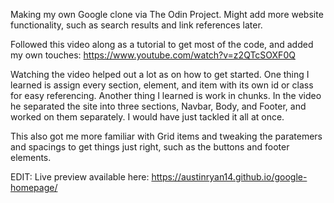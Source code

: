 Making my own Google clone via The Odin Project. Might add more website functionality, such as search results and link references later.

Followed this video along as a tutorial to get most of the code, and added my own touches: https://www.youtube.com/watch?v=z2QTcSOXF0Q

Watching the video helped out a lot as on how to get started. One thing I learned is assign every section, element, and item with its own id or class for easy referencing. Another thing I learned is work in chunks. In the video he separated the site into three sections, Navbar, Body, and Footer, and worked on them separately. I would have just tackled it all at once.

This also got me more familiar with Grid items and tweaking the paratemers and spacings to get things just right, such as the buttons and footer elements.

EDIT: Live preview available here: https://austinryan14.github.io/google-homepage/
